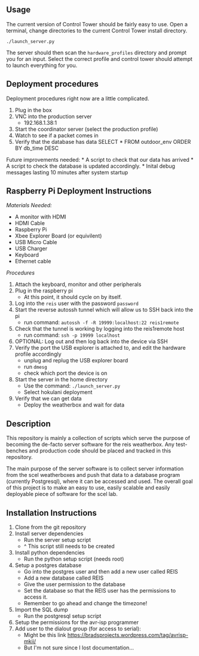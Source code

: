 Usage
--------------

The current version of Control Tower should be fairly easy to use. Open
a terminal, change directories to the current Control Tower install
directory.

    ./launch_server.py

The server should then scan the `hardware_profiles` directory and
prompt you for an input. Select the correct profile and control tower
should attempt to launch everything for you. 

Deployment procedures
-------------------------

Deployment procedures right now are a little complicated. 

1. Plug in the box
3. VNC into the production server
    * 192.168.1.38:1
2. Start the coordinator server (select the production profile)
3. Watch to see if a packet comes in
4. Verify that the database has data
    SELECT * FROM outdoor_env ORDER BY db_time DESC

Future improvements needed:
    * A script to check that our data has arrived
    * A script to check the database is updated accordingly.
    * Inital debug messages lasting 10 minutes after system startup

Raspberry Pi Deployment Instructions
------------

*Materials Needed:*

* A monitor with HDMI 
* HDMI Cable
* Raspberry Pi
* Xbee Explorer Board (or equivilent) 
* USB Micro Cable
* USB Charger
* Keyboard
* Ethernet cable


*Procedures*

1. Attach the keyboard, monitor and other peripherals
2. Plug in the raspberry pi 
    * At this point, it should cycle on by itself. 
3. Log into the `reis` user with the password `password`
5. Start the reverse autossh tunnel which will allow us to SSH back into the pi
    * run command: `autossh -f -R 19999:localhost:22 reis1remote`
6. Check that the tunnel is working by logging into the reis1remote host
    * run command: `ssh -p 19999 localhost`
5. OPTIONAL: Log out and then log back into the device via SSH 
4. Verify the port the USB explorer is attached to, and edit the hardware profile accordingly
    * unplug and replug the USB explorer board
    * run `dmesg`
    * check which port the device is on
4. Start the server in the home directory   
    * Use the command: `./launch_server.py`
    * Select hokulani deployment
5. Verify that we can get data
    * Deploy the weatherbox and wait for data


Description
-----------------

This repository is mainly a collection of scripts which serve 
the purpose of becoming the de-facto server software for the reis
weatherbox. Any test-benches and production code should be 
placed and tracked in this repository.

The main purpose of the server software is to collect server 
information from the scel weatherboxes and push that data to a 
database program (currently Postgresql), where it can be accessed 
and used. The overall goal of this project is to make an easy to use,
easily scalable and easily deployable piece of software for the 
scel lab. 

Installation Instructions
-----------------------

1. Clone from the git repository
1. Install server dependencies
    - Run the server setup script
    - ^ This script still needs to be created 
2. Install python dependencies
    - Run the python setup script (needs root)
4. Setup a postgres database
    - Go into the postgres user and then add a new user called REIS
    - Add a new database called REIS 
    - Give the user permission to the database
    - Set the database so that the REIS user has the permissions to access it.
    - Remember to go ahead and change the timezone!
4. Import the SQL dump
    - Run the postgresql setup script
5. Setup the permissions for the avr-isp programmer
6. Add user to the dialout group (for access to serial):
    - Might be this link https://bradsprojects.wordpress.com/tag/avrisp-mkii/
    - But I'm not sure since I lost documentation...

